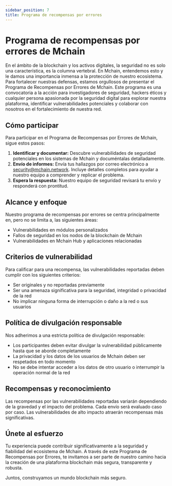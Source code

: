 ```yaml
---
sidebar_position: 7
title: Programa de recompensas por errores
---
```


# Programa de recompensas por errores de Mchain

En el ámbito de la blockchain y los activos digitales, la seguridad no es solo una característica, es la columna vertebral. En Mchain, entendemos esto y le damos una importancia inmensa a la protección de nuestro ecosistema. Para fortalecer nuestras defensas, estamos orgullosos de presentar el Programa de Recompensas por Errores de Mchain. Este programa es una convocatoria a la acción para investigadores de seguridad, hackers éticos y cualquier persona apasionada por la seguridad digital para explorar nuestra plataforma, identificar vulnerabilidades potenciales y colaborar con nosotros en el fortalecimiento de nuestra red.

## Cómo participar

Para participar en el Programa de Recompensas por Errores de Mchain, sigue estos pasos:

1. **Identificar y documentar:** Descubre vulnerabilidades de seguridad potenciales en los sistemas de Mchain y documéntalas detalladamente.
2. **Envío de informes:** Envía tus hallazgos por correo electrónico a security@mchain.network. Incluye detalles completos para ayudar a nuestro equipo a comprender y replicar el problema.
3. **Espera la respuesta:** Nuestro equipo de seguridad revisará tu envío y responderá con prontitud.

## Alcance y enfoque

Nuestro programa de recompensas por errores se centra principalmente en, pero no se limita a, las siguientes áreas:

- Vulnerabilidades en módulos personalizados
- Fallos de seguridad en los nodos de la blockchain de Mchain
- Vulnerabilidades en Mchain Hub y aplicaciones relacionadas

## Criterios de vulnerabilidad

Para calificar para una recompensa, las vulnerabilidades reportadas deben cumplir con los siguientes criterios:

- Ser originales y no reportadas previamente
- Ser una amenaza significativa para la seguridad, integridad o privacidad de la red
- No implicar ninguna forma de interrupción o daño a la red o sus usuarios

## Política de divulgación responsable

Nos adherimos a una estricta política de divulgación responsable:

- Los participantes deben evitar divulgar la vulnerabilidad públicamente hasta que se aborde completamente
- La privacidad y los datos de los usuarios de Mchain deben ser respetados en todo momento
- No se debe intentar acceder a los datos de otro usuario o interrumpir la operación normal de la red

## Recompensas y reconocimiento

Las recompensas por las vulnerabilidades reportadas variarán dependiendo de la gravedad y el impacto del problema. Cada envío será evaluado caso por caso. Las vulnerabilidades de alto impacto atraerán recompensas más significativas.

## Únete al esfuerzo

Tu experiencia puede contribuir significativamente a la seguridad y fiabilidad del ecosistema de Mchain. A través de este Programa de Recompensas por Errores, te invitamos a ser parte de nuestro camino hacia la creación de una plataforma blockchain más segura, transparente y robusta.

Juntos, construyamos un mundo blockchain más seguro.
